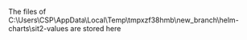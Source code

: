 The files of C:\Users\CSP\AppData\Local\Temp\tmpxzf38hmb\new_branch\helm-charts\sit2-values are stored here